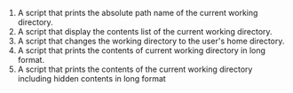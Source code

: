 1. A script that prints the absolute path name of the current working directory.
2. A script that display the contents list of the current working directory.
3. A script that changes the working directory to the user's home directory.
4. A script that prints the contents of current working directory in long format.
5. A script that prints the contents of the current working directory including hidden contents in long format
